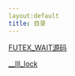 ```yaml
---
layout:default
title: 目录
---
```

<a href="./_post/2017-07-31-futex.html">FUTEX_WAIT源码<a/>

<a href="./_post/2017-07-31-__lll_lock.html">__lll_lock</a>
